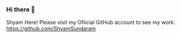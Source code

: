 ### Hi there 👋

Shyam Here! Please visit my Ofiicial GitHub account to see my work:
https://github.com/ShyamSundaram
